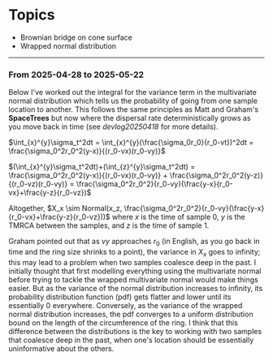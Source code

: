 # Topics

- Brownian bridge on cone surface
- Wrapped normal distribution

---

### From 2025-04-28 to 2025-05-22

Below I've worked out the integral for the variance term in the multivariate normal distribution which tells us the probability of going from one sample location to another. This follows the same principles as Matt and Graham's **SpaceTrees** but now where the dispersal rate deterministically grows as you move back in time (see *devlog20250418* for more details).

$\int_{x}^{y}\sigma_t^2dt = \int_{x}^{y}(\frac{\sigma_0r_0}{r_0-vt})^2dt = \frac{\sigma_0^2r_0^2(y-x)}{(r_0-vx)(r_0-vy)}$


$(\int_{x}^{y}\sigma_t^2dt)+(\int_{z}^{y}\sigma_t^2dt) = \frac{\sigma_0^2r_0^2(y-x)}{(r_0-vx)(r_0-vy)} + \frac{\sigma_0^2r_0^2(y-z)}{(r_0-vz)(r_0-vy)} = \frac{\sigma_0^2r_0^2}{r_0-vy}(\frac{y-x}{r_0-vx}+\frac{y-z}{r_0-vz})$

Altogether, $X_x \sim Normal(x_z, \frac{\sigma_0^2r_0^2}{r_0-vy}(\frac{y-x}{r_0-vx}+\frac{y-z}{r_0-vz}))$ where $x$ is the time of sample 0, $y$ is the TMRCA between the samples, and $z$ is the time of sample 1.

Graham pointed out that as $vy$ approaches $r_0$ (in English, as you go back in time and the ring size shrinks to a point), the variance in $X_x$ goes to infinity; this may lead to a problem when two samples coalesce deep in the past. I initially thought that first modelling everything using the multivariate normal before trying to tackle the wrapped multivariate normal would make things easier. But as the variance of the normal distribution increases to infinity, its probability distribution function (pdf) gets flatter and lower until its essentially 0 everywhere. Conversely, as the variance of the wrapped normal distribution increases, the pdf converges to a uniform distribution bound on the length of the circumference of the ring. I think that this difference between the distributions is the key to working with two samples that coalesce deep in the past, when one's location should be essentially uninformative about the others. 